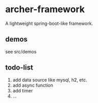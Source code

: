 # archer-framework 
A lightweight spring-boot-like framework. 

## demos
see src/demos

## todo-list 
1. add data source like mysql, h2, etc.  
2. add async function  
3. add timer  
4. ...  
